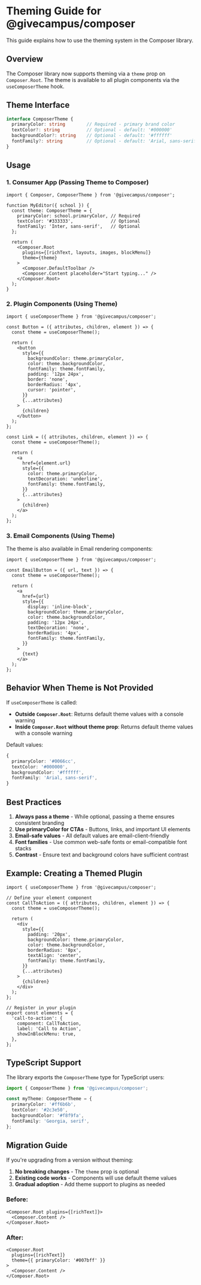 # Theming Guide for @givecampus/composer

This guide explains how to use the theming system in the Composer library.

## Overview

The Composer library now supports theming via a `theme` prop on `Composer.Root`. The theme is available to all plugin components via the `useComposerTheme` hook.

## Theme Interface

```typescript
interface ComposerTheme {
  primaryColor: string        // Required - primary brand color
  textColor?: string          // Optional - default: '#000000'
  backgroundColor?: string    // Optional - default: '#ffffff'
  fontFamily?: string         // Optional - default: 'Arial, sans-serif'
}
```

## Usage

### 1. Consumer App (Passing Theme to Composer)

```tsx
import { Composer, ComposerTheme } from '@givecampus/composer';

function MyEditor({ school }) {
  const theme: ComposerTheme = {
    primaryColor: school.primaryColor, // Required
    textColor: '#333333',              // Optional
    fontFamily: 'Inter, sans-serif',   // Optional
  };

  return (
    <Composer.Root
      plugins={[richText, layouts, images, blockMenu]}
      theme={theme}
    >
      <Composer.DefaultToolbar />
      <Composer.Content placeholder="Start typing..." />
    </Composer.Root>
  );
}
```

### 2. Plugin Components (Using Theme)

```tsx
import { useComposerTheme } from '@givecampus/composer';

const Button = ({ attributes, children, element }) => {
  const theme = useComposerTheme();

  return (
    <button
      style={{
        backgroundColor: theme.primaryColor,
        color: theme.backgroundColor,
        fontFamily: theme.fontFamily,
        padding: '12px 24px',
        border: 'none',
        borderRadius: '4px',
        cursor: 'pointer',
      }}
      {...attributes}
    >
      {children}
    </button>
  );
};

const Link = ({ attributes, children, element }) => {
  const theme = useComposerTheme();

  return (
    <a
      href={element.url}
      style={{
        color: theme.primaryColor,
        textDecoration: 'underline',
        fontFamily: theme.fontFamily,
      }}
      {...attributes}
    >
      {children}
    </a>
  );
};
```

### 3. Email Components (Using Theme)

The theme is also available in Email rendering components:

```tsx
import { useComposerTheme } from '@givecampus/composer';

const EmailButton = ({ url, text }) => {
  const theme = useComposerTheme();

  return (
    <a
      href={url}
      style={{
        display: 'inline-block',
        backgroundColor: theme.primaryColor,
        color: theme.backgroundColor,
        padding: '12px 24px',
        textDecoration: 'none',
        borderRadius: '4px',
        fontFamily: theme.fontFamily,
      }}
    >
      {text}
    </a>
  );
};
```

## Behavior When Theme is Not Provided

If `useComposerTheme` is called:
- **Outside `Composer.Root`**: Returns default theme values with a console warning
- **Inside `Composer.Root` without theme prop**: Returns default theme values with a console warning

Default values:
```typescript
{
  primaryColor: '#0066cc',
  textColor: '#000000',
  backgroundColor: '#ffffff',
  fontFamily: 'Arial, sans-serif',
}
```

## Best Practices

1. **Always pass a theme** - While optional, passing a theme ensures consistent branding
2. **Use primaryColor for CTAs** - Buttons, links, and important UI elements
3. **Email-safe values** - All default values are email-client-friendly
4. **Font families** - Use common web-safe fonts or email-compatible font stacks
5. **Contrast** - Ensure text and background colors have sufficient contrast

## Example: Creating a Themed Plugin

```tsx
import { useComposerTheme } from '@givecampus/composer';

// Define your element component
const CallToAction = ({ attributes, children, element }) => {
  const theme = useComposerTheme();

  return (
    <div
      style={{
        padding: '20px',
        backgroundColor: theme.primaryColor,
        color: theme.backgroundColor,
        borderRadius: '8px',
        textAlign: 'center',
        fontFamily: theme.fontFamily,
      }}
      {...attributes}
    >
      {children}
    </div>
  );
};

// Register in your plugin
export const elements = {
  'call-to-action': {
    component: CallToAction,
    label: 'Call to Action',
    showInBlockMenu: true,
  },
};
```

## TypeScript Support

The library exports the `ComposerTheme` type for TypeScript users:

```typescript
import { ComposerTheme } from '@givecampus/composer';

const myTheme: ComposerTheme = {
  primaryColor: '#ff6b6b',
  textColor: '#2c3e50',
  backgroundColor: '#f8f9fa',
  fontFamily: 'Georgia, serif',
};
```

## Migration Guide

If you're upgrading from a version without theming:

1. **No breaking changes** - The `theme` prop is optional
2. **Existing code works** - Components will use default theme values
3. **Gradual adoption** - Add theme support to plugins as needed

### Before:
```tsx
<Composer.Root plugins={[richText]}>
  <Composer.Content />
</Composer.Root>
```

### After:
```tsx
<Composer.Root
  plugins={[richText]}
  theme={{ primaryColor: '#007bff' }}
>
  <Composer.Content />
</Composer.Root>
```
